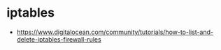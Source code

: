 # iptables

* https://www.digitalocean.com/community/tutorials/how-to-list-and-delete-iptables-firewall-rules